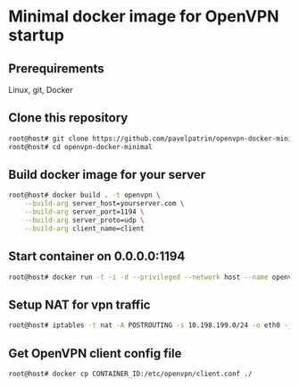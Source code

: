 # Minimal docker image for OpenVPN startup

## Prerequirements
Linux, git, Docker

## Clone this repository
```sh
root@host# git clone https://github.com/pavelpatrin/openvpn-docker-minimal.git
root@host# cd openvpn-docker-minimal
```

## Build docker image for your server
```sh
root@host# docker build . -t openvpn \
    --build-arg server_host=yourserver.com \
    --build-arg server_port=1194 \
    --build-arg server_proto=udp \
    --build-arg client_name=client
```

## Start container on 0.0.0.0:1194
```sh
root@host# docker run -t -i -d --privileged --network host --name openvpn openvpn
```

## Setup NAT for vpn traffic
```sh
root@host# iptables -t nat -A POSTROUTING -s 10.198.199.0/24 -o eth0 -j MASQUERADE
```

## Get OpenVPN client config file
```sh
root@host# docker cp CONTAINER_ID:/etc/openvpn/client.conf ./
```
